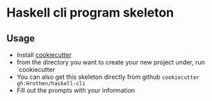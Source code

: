 # Haskell cli program skeleton

## Usage

* Install [cookiecutter](https://cookiecutter.readthedocs.io/en/latest/installation.html)
* from the directory you want to create your new project under, run `cookiecutter <path to this repo>
* You can also get this skeleton directly from github `cookiecutter gh:Hrothen/haskell-cli`
* Fill out the prompts with your information
